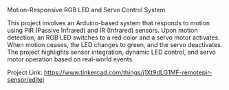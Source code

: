 Motion-Responsive RGB LED and Servo Control System

This project involves an Arduino-based system that responds to motion using PIR (Passive Infrared) and IR (Infrared) sensors. Upon motion detection, an RGB LED switches to a red color and a servo motor activates. When motion ceases, the LED changes to green, and the servo deactivates. The project highlights sensor integration, dynamic LED control, and servo motor operation based on real-world events.

Project Link: https://www.tinkercad.com/things/j1Xt9dLG1MF-remotepir-sensor/editel